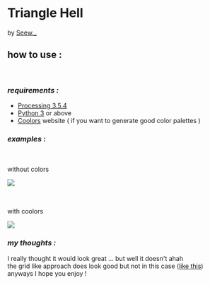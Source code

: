 # Triangle Hell 
by [Seew._](https://www.instagram.com/seew._/)

## how to use :  
<br>

### *requirements :*
- [Processing 3.5.4](https://processing.org/download)
- [Python 3](https://www.python.org/downloads/) or above
- [Coolors](https://coolors.co/generate) website ( if you want to generate good color palettes )

### *examples* :
<br>
<br>
without colors
<br>

![](..\triangle_hell\examples_img\1632179704.png)

<br>
<br>
with coolors
<br>

![](..\triangle_hell\examples_img\1632180723.png)
<br>

### *my thoughts :*
I really thought it would look great ... but well it doesn't ahah <br>
the grid like approach does look good but not in this case ([like this](https://www.instagram.com/p/CT7YBi4Ml1G/)) <br>
anyways I hope you enjoy !